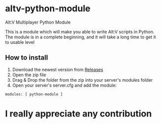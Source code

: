 # altv-python-module
Alt:V Multiplayer Python Module

This is a module which will make you able to write Alt:V scripts in Python. The module is in a complete beginning, and it will take a long time to get it to usable level

## How to install
1) Download the newest version from [Releases](https://github.com/Marvisak/altv-python-module/releases)
2) Open the zip file
3) Drag & Drop the folder from the zip into your server's modules folder
4) Open your server's server.cfg and add the module:
```
modules: [ python-module ]
```

# I really appreciate any contribution